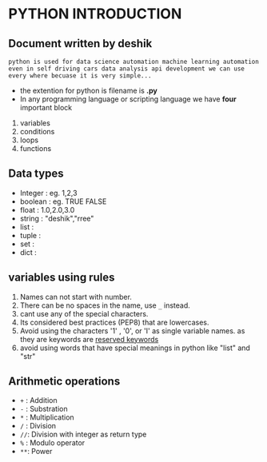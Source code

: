 # PYTHON INTRODUCTION 
## Document written by deshik
```
python is used for data science automation machine learning automation even in self driving cars data analysis api development we can use every where becuase it is very simple...
```
- the extention for python is filename is  **.py**
- In any programming language or scripting language we have **four**  important block 
1. variables
2. conditions 
3. loops
4. functions 
## Data types 
- Integer : eg. 1,2,3
- boolean : eg. TRUE FALSE
- float   : 1.0,2.0,3.0
- string  : "deshik","rree"
- list    : 
- tuple   : 
- set     :
- dict    :

## variables using rules
1. Names can not start with number.
2. There can be no spaces in the name, use `_` instead.
3. cant use any of the special characters.
4. Its considered best practices (PEP8) that are lowercases.
5. Avoid using the characters '1' , '0', or 'I' as single variable names. as they are keywords are
[reserved keywords](https://cdn.teachoo.com/2478219f-ca70-4062-bd24-08a36fde1eeb/examples-of-python-keywords---teachoo.jpg)
6. avoid using words that have special meanings in python like "list" and "str"


## **Arithmetic operations**
- `+` : Addition
- `-` : Substration 
- `*` : Multiplication
- `/` : Division
- `//`: Division with integer as return type
- `%` : Modulo operator
- `**`: Power